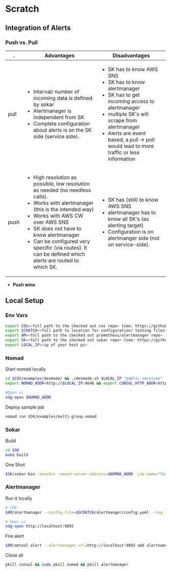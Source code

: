 # Scratch

## Integration of Alerts

### Push vs. Pull

| .    | Advantages                                                                                                                                                                                                                                                                                                                                                 | Disadvantages                                                                                                                                                                                                                                                                        |
| ---- | ---------------------------------------------------------------------------------------------------------------------------------------------------------------------------------------------------------------------------------------------------------------------------------------------------------------------------------------------------------- | ------------------------------------------------------------------------------------------------------------------------------------------------------------------------------------------------------------------------------------------------------------------------------------ |
| pull | <ul><li>Interval/ number of incoming data is defined by sokar</li><li>Alertmanager is independent from SK</li><li>Complete configuration about alerts is on the SK side (service side).</li></ul>                                                                                                                                                          | <ul><li>SK has to know AWS SNS</li><li>SK has to know alertmanager</li><li>SK has to get incoming access to alertmanager</li><li>multiple SK's will scrape from alertmanager</li><li>Alerts are event based, a pull -> poll would lead to more traffic or less information</li></ul> |
| push | <ul><li>High resolution as possible, low resolution as needed (no needless calls).</li><li> Works with alertmanager (this is the intended way)</li><li>Works with AWS CW over AWS SNS</li><li>SK does not have to know alertmanager</li><li>Can be configured very specific (via routes). It can be defined which alerts are routed to which SK.</li></ul> | <ul><li>SK has (still) to know AWS SNS</li><li>alertmanager has to know all SK's (as alerting target)</li><li>Configuration is on alertmanger side (not on service-side).</li></ul>                                                                                                  |

* **Push wins**

## Local Setup

### Env Vars

```bash
export COS=<full path to the checked out cos repo> (see: https://github.com/MatthiasScholz/cos)
export SCRATCH=<full path to location for configuration/ testing files>
export AM=<full path to the checked out prometheus/alertmanager repo> (see: [https://github.com/MatthiasScholz/cos](https://github.com/prometheus/alertmanager))
export SK=<full path to the checked out sokar repo> (see: https://github.com/ThomasObenaus/sokar)
export LOCAL_IP=<ip of your host pc>

```

### Nomad

Start nomad locally

```bash
cd $COS/examples/devmode/ && ./devmode.sh $LOCAL_IP "public-services"
export NOMAD_ADDR=http://$LOCAL_IP:4646 && export CONSUL_HTTP_ADDR=http://LOCAL_IP:8500 && export IGRESS_ADDR=http://LOCAL_IP:9999

#Open ui
xdg-open $NOMAD_ADDR
```

Deploy sample job

```bash
nomad run $SK/examples/multi-group.nomad
```

### Sokar

Build

```bash
cd $SK
make build
```

One Shot

```bash
$SK/sokar-bin -oneshot -nomad-server-address=$NOMAD_ADDR -job-name="fail-service" -scale-by=1
```

### Alertmanager

Run it locally

```bash
# CMD
$AM/alertmanager --config.file=$SCRATCH/alertmanger/config.yaml --log.level=debug

# Open ui
xdg-open http://localhost:9093
```

Fire alert

```bash
$AM/amtool alert --alertmanager.url=http://localhost:9093 add alertname=foo node=bar test=bla
```


Close all

```bash
pkill consul && sudo pkill nomad && pkill alertmanager
```
